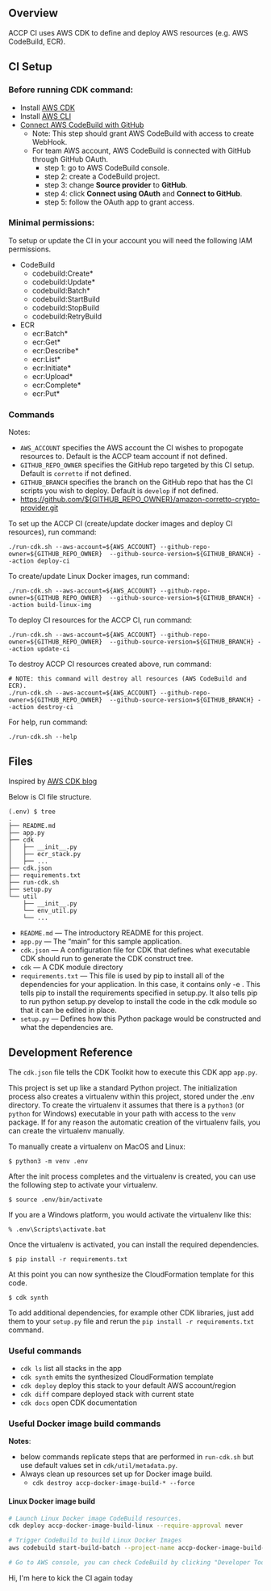 ## Overview

ACCP CI uses AWS CDK to define and deploy AWS resources (e.g. AWS CodeBuild, ECR).

## CI Setup

### Before running CDK command:

* Install [AWS CDK](https://docs.aws.amazon.com/cdk/latest/guide/getting_started.html#getting_started_install)
* Install [AWS CLI](https://docs.aws.amazon.com/cli/latest/userguide/install-cliv2.html)
* [Connect AWS CodeBuild with GitHub](https://docs.aws.amazon.com/codebuild/latest/userguide/sample-access-tokens.html)
  * Note: This step should grant AWS CodeBuild with access to create WebHook.
  * For team AWS account, AWS CodeBuild is connected with GitHub through GitHub OAuth.
    * step 1: go to AWS CodeBuild console.
    * step 2: create a CodeBuild project.
    * step 3: change **Source provider** to **GitHub**. 
    * step 4: click **Connect using OAuth** and **Connect to GitHub**.
    * step 5: follow the OAuth app to grant access.

### Minimal permissions:

To setup or update the CI in your account you will need the following IAM permissions. 

* CodeBuild
  * codebuild:Create*
  * codebuild:Update*
  * codebuild:Batch*
  * codebuild:StartBuild
  * codebuild:StopBuild
  * codebuild:RetryBuild
* ECR
  * ecr:Batch*
  * ecr:Get*
  * ecr:Describe*
  * ecr:List*
  * ecr:Initiate*
  * ecr:Upload*
  * ecr:Complete*
  * ecr:Put*

### Commands

Notes:
* `AWS_ACCOUNT` specifies the AWS account the CI wishes to propogate resources to. Default is the ACCP team account if not defined.
* `GITHUB_REPO_OWNER` specifies the GitHub repo targeted by this CI setup. Default is `corretto` if not defined.
* `GITHUB_BRANCH` specifies the branch on the GitHub repo that has the CI scripts you wish to deploy. Default is `develop` if not defined.
* https://github.com/${GITHUB_REPO_OWNER}/amazon-corretto-crypto-provider.git

To set up the ACCP CI (create/update docker images and deploy CI resources), run command:
```
./run-cdk.sh --aws-account=${AWS_ACCOUNT} --github-repo-owner=${GITHUB_REPO_OWNER}  --github-source-version=${GITHUB_BRANCH} --action deploy-ci
```

To create/update Linux Docker images, run command:
```
./run-cdk.sh --aws-account=${AWS_ACCOUNT} --github-repo-owner=${GITHUB_REPO_OWNER}  --github-source-version=${GITHUB_BRANCH} --action build-linux-img
```

To deploy CI resources for the ACCP CI, run command:
```
./run-cdk.sh --aws-account=${AWS_ACCOUNT} --github-repo-owner=${GITHUB_REPO_OWNER}  --github-source-version=${GITHUB_BRANCH} --action update-ci
```

To destroy ACCP CI resources created above, run command:
```
# NOTE: this command will destroy all resources (AWS CodeBuild and ECR).
./run-cdk.sh --aws-account=${AWS_ACCOUNT} --github-repo-owner=${GITHUB_REPO_OWNER}  --github-source-version=${GITHUB_BRANCH} --action destroy-ci
```

For help, run command:
```
./run-cdk.sh --help
```

## Files

Inspired by [AWS CDK blog](https://aws.amazon.com/blogs/developer/getting-started-with-the-aws-cloud-development-kit-and-python/)

Below is CI file structure.

```
(.env) $ tree
.
├── README.md
├── app.py
├── cdk
│   ├── __init__.py
│   ├── ecr_stack.py
│   ├── ...
├── cdk.json
├── requirements.txt
├── run-cdk.sh
├── setup.py
└── util
    ├── __init__.py
    └── env_util.py
    └── ...
```
* `README.md` — The introductory README for this project.
* `app.py` — The “main” for this sample application.
* `cdk.json` — A configuration file for CDK that defines what executable CDK should run to generate the CDK construct tree.
* `cdk` — A CDK module directory
* `requirements.txt` — This file is used by pip to install all of the dependencies for your application. In this case, it contains only -e . This tells pip to install the requirements specified in setup.py. It also tells pip to run python setup.py develop to install the code in the cdk module so that it can be edited in place.
* `setup.py` — Defines how this Python package would be constructed and what the dependencies are.

## Development Reference

The `cdk.json` file tells the CDK Toolkit how to execute this CDK app `app.py`.

This project is set up like a standard Python project.  The initialization
process also creates a virtualenv within this project, stored under the .env
directory.  To create the virtualenv it assumes that there is a `python3`
(or `python` for Windows) executable in your path with access to the `venv`
package. If for any reason the automatic creation of the virtualenv fails,
you can create the virtualenv manually.

To manually create a virtualenv on MacOS and Linux:

```
$ python3 -m venv .env
```

After the init process completes and the virtualenv is created, you can use the following
step to activate your virtualenv.

```
$ source .env/bin/activate
```

If you are a Windows platform, you would activate the virtualenv like this:

```
% .env\Scripts\activate.bat
```

Once the virtualenv is activated, you can install the required dependencies.

```
$ pip install -r requirements.txt
```

At this point you can now synthesize the CloudFormation template for this code.

```
$ cdk synth
```

To add additional dependencies, for example other CDK libraries, just add
them to your `setup.py` file and rerun the `pip install -r requirements.txt`
command.

### Useful commands

 * `cdk ls`          list all stacks in the app
 * `cdk synth`       emits the synthesized CloudFormation template
 * `cdk deploy`      deploy this stack to your default AWS account/region
 * `cdk diff`        compare deployed stack with current state
 * `cdk docs`        open CDK documentation
 
### Useful Docker image build commands

**Notes**:
* below commands replicate steps that are performed in `run-cdk.sh` but use default values set in `cdk/util/metadata.py`.
* Always clean up resources set up for Docker image build.
  * `cdk destroy accp-docker-image-build-* --force`

#### Linux Docker image build

```bash
# Launch Linux Docker image CodeBuild resources.
cdk deploy accp-docker-image-build-linux --require-approval never

# Trigger CodeBuild to build Linux Docker Images
aws codebuild start-build-batch --project-name accp-docker-image-build-linux

# Go to AWS console, you can check CodeBuild by clicking "Developer Tools > CodeBuild > Build projects".
```

Hi, I'm here to kick the CI again today
